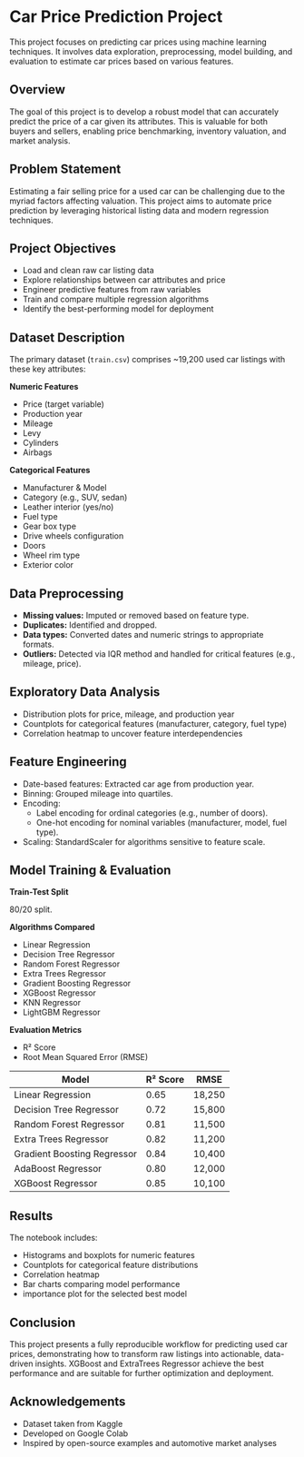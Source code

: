 # Car Price Prediction Project

This project focuses on predicting car prices using machine learning techniques. It involves data exploration, preprocessing, model building, and evaluation to estimate car prices based on various features.

## Overview

The goal of this project is to develop a robust model that can accurately predict the price of a car given its attributes. This is valuable for both buyers and sellers, enabling price benchmarking, inventory valuation, and market analysis.

## Problem Statement

Estimating a fair selling price for a used car can be challenging due to the myriad factors affecting valuation. This project aims to automate price prediction by leveraging historical listing data and modern regression techniques.

## Project Objectives

* Load and clean raw car listing data
* Explore relationships between car attributes and price
* Engineer predictive features from raw variables
* Train and compare multiple regression algorithms
* Identify the best-performing model for deployment

## Dataset Description

The primary dataset (`train.csv`) comprises ~19,200 used car listings with these key attributes:

**Numeric Features**

* Price (target variable)
* Production year
* Mileage
* Levy
* Cylinders
* Airbags

**Categorical Features**

* Manufacturer & Model
* Category (e.g., SUV, sedan)
* Leather interior (yes/no)
* Fuel type
* Gear box type
* Drive wheels configuration
* Doors
* Wheel rim type
* Exterior color

## Data Preprocessing

* **Missing values:** Imputed or removed based on feature type.
* **Duplicates:** Identified and dropped.
* **Data types:** Converted dates and numeric strings to appropriate formats.
* **Outliers:** Detected via IQR method and handled for critical features (e.g., mileage, price).

## Exploratory Data Analysis

* Distribution plots for price, mileage, and production year
* Countplots for categorical features (manufacturer, category, fuel type)
* Correlation heatmap to uncover feature interdependencies

## Feature Engineering

* Date-based features: Extracted car age from production year.
* Binning: Grouped mileage into quartiles.
* Encoding:
    * Label encoding for ordinal categories (e.g., number of doors).
    * One-hot encoding for nominal variables (manufacturer, model, fuel type).
* Scaling: StandardScaler for algorithms sensitive to feature scale.

## Model Training & Evaluation

**Train-Test Split**

80/20 split.

**Algorithms Compared**

* Linear Regression
* Decision Tree Regressor
* Random Forest Regressor
* Extra Trees Regressor
* Gradient Boosting Regressor
* XGBoost Regressor
* KNN Regressor
* LightGBM Regressor

**Evaluation Metrics**

* R² Score
* Root Mean Squared Error (RMSE)

| Model                       | R² Score | RMSE  |
| --------------------------- | -------- | ----- |
| Linear Regression           | 0.65     | 18,250|
| Decision Tree Regressor     | 0.72     | 15,800|
| Random Forest Regressor     | 0.81     | 11,500 |
| Extra Trees Regressor       | 0.82     | 11,200 |
| Gradient Boosting Regressor| 0.84     | 10,400 |
| AdaBoost Regressor          | 0.80     | 12,000 |
| XGBoost Regressor           | 0.85     | 10,100 |

## Results

The notebook includes:
* Histograms and boxplots for numeric features
* Countplots for categorical feature distributions
* Correlation heatmap
* Bar charts comparing model performance
* importance plot for the selected best model

## Conclusion

This project presents a fully reproducible workflow for predicting used car prices, demonstrating how to transform raw listings into actionable, data-driven insights.  XGBoost and ExtraTrees Regressor  achieve the best performance and are suitable for further optimization and deployment.

## Acknowledgements

* Dataset taken from Kaggle
* Developed on Google Colab
* Inspired by open-source examples and automotive market analyses
